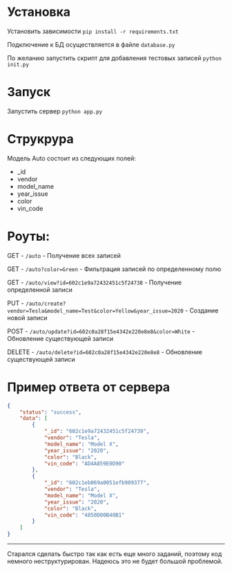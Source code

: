 # Установка

Установить зависимости `pip install -r requirements.txt`

Подключение к БД осуществляется в файле `database.py`

По желанию запустить скрипт для добавления тестовых записей `python init.py`

# Запуск

Запустить сервер `python app.py`

# Струкрура

Модель Auto состоит из следующих полей:

- _id
- vendor
- model_name
- year_issue
- color
- vin_code

# Роуты:
GET - `/auto` - Получение всех записей

GET - `/auto?color=Green` - Фильтрация записей по определенному полю

GET - `/auto/view?id=602c1e9a72432451c5f24738` - Получение определенной записи

PUT - `/auto/create?vendor=Tesla&model_name=Test&color=Yellow&year_issue=2020` - Создание новой записи

POST - `/auto/update?id=602c0a28f15e4342e220e8e8&color=White` - Обновление существующей записи

DELETE - `/auto/delete?id=602c0a28f15e4342e220e8e8` - Обновление существующей записи

# Пример ответа от сервера

```json
{
    "status": "success",
    "data": [
        {
            "_id": "602c1e9a72432451c5f24739",
            "vendor": "Tesla",
            "model_name": "Model X",
            "year_issue": "2020",
            "color": "Black",
            "vin_code": "AD4A859E0D90"
        },
        {
            "_id": "602c1eb069a0051efb909377",
            "vendor": "Tesla",
            "model_name": "Model X",
            "year_issue": "2020",
            "color": "Black",
            "vin_code": "4850D00B40B1"
        }
    ]
}
```

--------------

Старался сделать быстро так как есть еще много заданий, поэтому код немного неструктурирован. Надеюсь это не будет большой проблемой.

